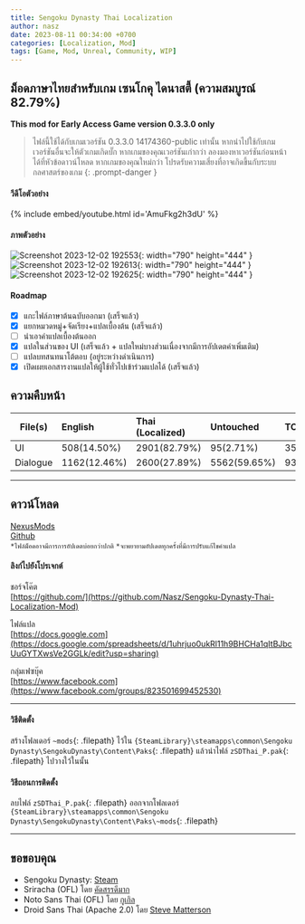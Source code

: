 ```yaml
---
title: Sengoku Dynasty Thai Localization
author: nasz
date: 2023-08-11 00:34:00 +0700
categories: [Localization, Mod]
tags: [Game, Mod, Unreal, Community, WIP]
---
```


## ม็อดภาษาไทยสำหรับเกม เซนโกคุ ไดนาสตี้ (ความสมบูรณ์ 82.79%)

**This mod for Early Access Game version 0.3.3.0 only** 

> ไฟล์นี้ใช้ได้กับเกมเวอร์ชัน 0.3.3.0 14174360-public เท่านั้น หากนำไปใช้กับเกมเวอร์ชันอื่นจะให้ตัวเกมเกิดบั๊ก หากเกมของคุณเวอร์ชันเก่ากว่า ลองมองหาเวอร์ชันก่อนหน้าได้ที่หัวข้อดาวน์โหลด หากเกมของคุณใหม่กว่า โปรดรับความเสี่ยงที่อาจเกิดขึ้นกับระบบกลศาสตร์ของเกม
{: .prompt-danger }

#### วีดีโอตัวอย่าง
{% include embed/youtube.html id='AmuFkg2h3dU' %}

#### ภาพตัวอย่าง
![Screenshot 2023-12-02 192553](https://github.com/Nasz/Sengoku-Dynasty-Thai-Localization-Mod/assets/384751/79ac9fe5-e93b-4430-9823-ac59d45ac326){: width="790" height="444" }
![Screenshot 2023-12-02 192613](https://github.com/Nasz/Sengoku-Dynasty-Thai-Localization-Mod/assets/384751/c65a5f32-3d86-4cb2-9a46-76c89db07f0a){: width="790" height="444" }
![Screenshot 2023-12-02 192625](https://github.com/Nasz/Sengoku-Dynasty-Thai-Localization-Mod/assets/384751/f5a6bb37-0c6c-4a57-a337-82903a91a08f){: width="790" height="444" }

#### Roadmap
- [x] แกะไฟล์ภาษาต้นฉบับออกมา (เสร็จแล้ว)
- [x] แยกหมวดหมู่+จัดเรียง+แปลเบื้องต้น (เสร็จแล้ว)
- [ ] นำเอาคำแปลเบื้องต้นออก
- [x] แปลในส่วนของ UI (เสร็จแล้ว + แปลใหม่บางส่วนเนื่องจากมีการอัปเดตคำเพิ่มเติม)
- [ ] แปลบทสนทนาโต้ตอบ (อยู่ระหว่างดำเนินการ)
- [x] เปิดเผยเอกสารงานแปลให้ผู้ใช้ทั่วไปเข้าร่วมแปลได้ (เสร็จแล้ว)

## ความคืบหน้า

| File(s)             | English      | Thai (Localized) | Untouched      | TOTAL |
|---------------------|:-------------|:-----------------|:---------------|:------|
| UI                  | 508(14.50%)  | 2901(82.79%)     | 95(2.71%)      | 3504  |
| Dialogue            | 1162(12.46%) | 2600(27.89%)     | 5562(59.65%)   | 9324  |

___

## ดาวน์โหลด
[NexusMods](https://www.nexusmods.com/sengokudynasty/mods/2) <br/>
[Github](https://github.com/Nasz/Sengoku-Dynasty-Thai-Localization-Mod/releases/latest) <br/>
`*ไฟล์ม็อดอาจมีการการอัปเดตบ่อยกว่าปกติ` `*จะพยายามอัปเดตทุกครั้งที่มีการปรับแก้ไขคำแปล`

#### ลิงก์ไปยังโปรเจกต์
 ชอร์จโค๊ต<br/>
  [https://github.com/](https://github.com/Nasz/Sengoku-Dynasty-Thai-Localization-Mod) 

 ไฟล์แปล<br/>
  [https://docs.google.com](https://docs.google.com/spreadsheets/d/1uhrjuo0ukRl11h9BHCHa1qItBJbcUuGYTXwsVe2GGLk/edit?usp=sharing)

 กลุ่มเฟซบุ๊ค<br/>
  [https://www.facebook.com](https://www.facebook.com/groups/823501699452530)

___

#### วิธีติดตั้ง
สร้างโฟลเดอร์ `~mods`{: .filepath} ไว้ใน `{SteamLibrary}\steamapps\common\Sengoku Dynasty\SengokuDynasty\Content\Paks`{: .filepath} แล้วนำไฟล์ `zSDThai_P.pak`{: .filepath} ไปวางใว้ในนั้น

#### วิธีถอนการติดตั้ง
ลบไฟล์ `zSDThai_P.pak`{: .filepath} ออกจากโฟลเดอร์ `{SteamLibrary}\steamapps\common\Sengoku Dynasty\SengokuDynasty\Content\Paks\~mods`{: .filepath}

___

## ขอขอบคุณ
+ Sengoku Dynasty: [Steam](https://store.steampowered.com/app/1702010/)
+ Sriracha (OFL) โดย [คัดสรรดีมาก](https://www.cadsondemak.com/)
+ Noto Sans Thai (OFL) โดย [กูเกิล](https://fonts.google.com/noto)
+ Droid Sans Thai (Apache 2.0) โดย [Steve Matterson](https://en.wikipedia.org/wiki/Droid_(typeface))